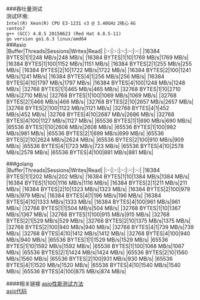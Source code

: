 ###吞吐量测试  
测试环境:  
`Intel(R) Xeon(R) CPU E3-1231 v3 @ 3.40GHz` `2核心` `4G`  
`centos7`  
`g++ (GCC) 4.8.5 20150623 (Red Hat 4.8.5-11)`  
`go version go1.6.3 linux/amd64`  
###asio  
|Buffer|Threads|Sessions|Writes|Read|
|:-:|:-:|:-:|:-:|:-:|
|16384 BYTES|1|1|248 MB/s|248 MB/s|
|16384 BYTES|1|10|1769 MB/s|1769 MB/s|
|16384 BYTES|1|100|1152 MB/s|1151 MB/s|
|16384 BYTES|2|1|255 MB/s|255 MB/s|
|16384 BYTES|2|10|1722 MB/s|1722 MB/s|
|16384 BYTES|2|100|1241 MB/s|1241 MB/s|
|16384 BYTES|4|1|256 MB/s|256 MB/s|
|16384 BYTES|4|10|1797 MB/s|1797 MB/s|
|16384 BYTES|4|100|1248 MB/s|1248 MB/s|
|32768 BYTES|1|1|465 MB/s|465 MB/s|
|32768 BYTES|1|10|2710 MB/s|2710 MB/s|
|32768 BYTES|1|100|1069 MB/s|1069 MB/s|
|32768 BYTES|2|1|466 MB/s|466 MB/s|
|32768 BYTES|2|10|2657 MB/s|2657 MB/s|
|32768 BYTES|2|100|1122 MB/s|1121 MB/s|
|32768 BYTES|4|1|452 MB/s|452 MB/s|
|32768 BYTES|4|10|2687 MB/s|2686 MB/s|
|32768 BYTES|4|100|1127 MB/s|1127 MB/s|
|65536 BYTES|1|1|690 MB/s|690 MB/s|
|65536 BYTES|1|10|2608 MB/s|2608 MB/s|
|65536 BYTES|1|100|982 MB/s|981 MB/s|
|65536 BYTES|2|1|699 MB/s|699 MB/s|
|65536 BYTES|2|10|2624 MB/s|2624 MB/s|
|65536 BYTES|2|100|910 MB/s|909 MB/s|
|65536 BYTES|4|1|723 MB/s|723 MB/s|
|65536 BYTES|4|10|2578 MB/s|2578 MB/s|
|65536 BYTES|4|100|881 MB/s|881 MB/s|

###golang  
|Buffer|Threads|Sessions|Writes|Read|
|:-:|:-:|:-:|:-:|:-:|
|16384 BYTES|1|1|202 MB/s|202 MB/s|
|16384 BYTES|1|10|1384 MB/s|1384 MB/s|
|16384 BYTES|1|100|1116 MB/s|1116 MB/s|
|16384 BYTES|2|1|211 MB/s|211 MB/s|
|16384 BYTES|2|10|1323 MB/s|1323 MB/s|
|16384 BYTES|2|100|979 MB/s|979 MB/s|
|16384 BYTES|4|1|196 MB/s|196 MB/s|
|16384 BYTES|4|10|1333 MB/s|1333 MB/s|
|16384 BYTES|4|100|961 MB/s|961 MB/s|
|32768 BYTES|1|1|504 MB/s|504 MB/s|
|32768 BYTES|1|10|1367 MB/s|1367 MB/s|
|32768 BYTES|1|100|915 MB/s|915 MB/s|
|32768 BYTES|2|1|529 MB/s|529 MB/s|
|32768 BYTES|2|10|1375 MB/s|1375 MB/s|
|32768 BYTES|2|100|940 MB/s|940 MB/s|
|32768 BYTES|4|1|739 MB/s|739 MB/s|
|32768 BYTES|4|10|1412 MB/s|1412 MB/s|
|32768 BYTES|4|100|940 MB/s|940 MB/s|
|65536 BYTES|1|1|1529 MB/s|1529 MB/s|
|65536 BYTES|1|10|1592 MB/s|1592 MB/s|
|65536 BYTES|1|100|1068 MB/s|1067 MB/s|
|65536 BYTES|2|1|1424 MB/s|1424 MB/s|
|65536 BYTES|2|10|1560 MB/s|1560 MB/s|
|65536 BYTES|2|100|931 MB/s|930 MB/s|
|65536 BYTES|4|1|1520 MB/s|1520 MB/s|
|65536 BYTES|4|10|1540 MB/s|1540 MB/s|
|65536 BYTES|4|100|875 MB/s|874 MB/s|


####相关链接
[asio性能测试方法](http://think-async.com/Asio/LinuxPerformanceImprovements)  
[asio代码](http://asio.cvs.sourceforge.net/viewvc/asio/asio/src/tests/performance/)  